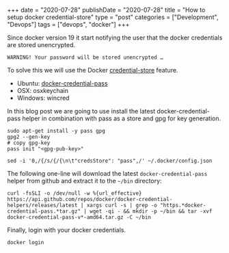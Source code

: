 +++
date = "2020-07-28"
publishDate = "2020-07-28"
title = "How to setup docker credential-store"
type = "post"
categories = ["Development", "Devops"]
tags = ["devops", "docker"]
+++

Since docker version 19 it start notifying the user that the docker credentials are stored unencrypted.

```
WARNING! Your password will be stored unencrypted …
```

To solve this we will use the Docker [credential-store](https://docs.docker.com/engine/reference/commandline/login/#credentials-store) feature.

- Ubuntu: [docker-credential-pass](https://github.com/docker/docker-credential-helpers/releases/latest)
- OSX: osxkeychain
- Windows: wincred

In this blog post we are going to use install the latest docker-credential-pass helper in combination with pass as a store and gpg for key generation.

```shell
sudo apt-get install -y pass gpg
gpg2 --gen-key
# copy gpg-key
pass init "<gpg-pub-key>"

sed -i '0,/{/s/{/{\n\t"credsStore": "pass",/' ~/.docker/config.json
```

The following one-line will download the latest `docker-credential-pass` helper from github and extract it to the `~/bin` directory:

```shell
curl -fsSLI -o /dev/null -w %{url_effective} https://api.github.com/repos/docker/docker-credential-helpers/releases/latest | xargs curl -s | grep -o "https.*docker-credential-pass.*tar.gz" | wget -qi - && mkdir -p ~/bin && tar -xvf docker-credential-pass-v*-amd64.tar.gz -C ~/bin
```

Finally, login with your docker credentials.

```shell
docker login
```
